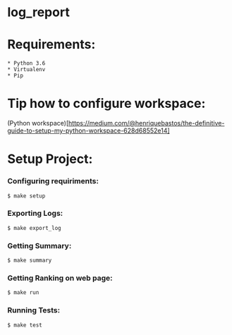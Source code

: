 # log_report

# Requirements:
    * Python 3.6
    * Virtualenv
    * Pip

# Tip how to configure workspace:
(Python workspace)[https://medium.com/@henriquebastos/the-definitive-guide-to-setup-my-python-workspace-628d68552e14]

# Setup Project:

### Configuring requiriments:

```
$ make setup
```

### Exporting Logs:
```
$ make export_log
```

### Getting Summary:
```
$ make summary
```


### Getting Ranking on web page:
```
$ make run
```

### Running Tests:
```
$ make test
```

